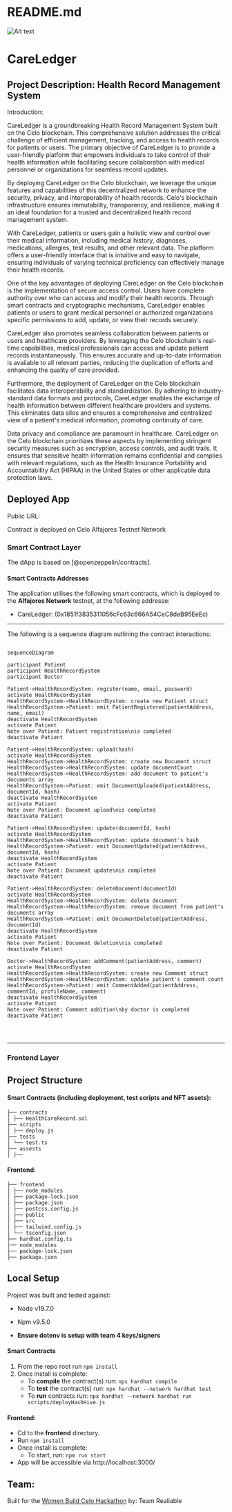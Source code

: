 # README.md
![Alt text]()
# CareLedger

  

## Project Description: Health Record Management System

Introduction:

CareLedger is a groundbreaking Health Record Management System built on the Celo blockchain. This comprehensive solution addresses the critical challenge of efficient management, tracking, and access to health records for patients or users. The primary objective of CareLedger is to provide a user-friendly platform that empowers individuals to take control of their health information while facilitating secure collaboration with medical personnel or organizations for seamless record updates.

By deploying CareLedger on the Celo blockchain, we leverage the unique features and capabilities of this decentralized network to enhance the security, privacy, and interoperability of health records. Celo's blockchain infrastructure ensures immutability, transparency, and resilience, making it an ideal foundation for a trusted and decentralized health record management system.

With CareLedger, patients or users gain a holistic view and control over their medical information, including medical history, diagnoses, medications, allergies, test results, and other relevant data. The platform offers a user-friendly interface that is intuitive and easy to navigate, ensuring individuals of varying technical proficiency can effectively manage their health records.

One of the key advantages of deploying CareLedger on the Celo blockchain is the implementation of secure access control. Users have complete authority over who can access and modify their health records. Through smart contracts and cryptographic mechanisms, CareLedger enables patients or users to grant medical personnel or authorized organizations specific permissions to add, update, or view their records securely.

CareLedger also promotes seamless collaboration between patients or users and healthcare providers. By leveraging the Celo blockchain's real-time capabilities, medical professionals can access and update patient records instantaneously. This ensures accurate and up-to-date information is available to all relevant parties, reducing the duplication of efforts and enhancing the quality of care provided.

Furthermore, the deployment of CareLedger on the Celo blockchain facilitates data interoperability and standardization. By adhering to industry-standard data formats and protocols, CareLedger enables the exchange of health information between different healthcare providers and systems. This eliminates data silos and ensures a comprehensive and centralized view of a patient's medical information, promoting continuity of care.

Data privacy and compliance are paramount in healthcare. CareLedger on the Celo blockchain prioritizes these aspects by implementing stringent security measures such as encryption, access controls, and audit trails. It ensures that sensitive health information remains confidential and complies with relevant regulations, such as the Health Insurance Portability and Accountability Act (HIPAA) in the United States or other applicable data protection laws.


## Deployed App


Public URL: 


Contract is deployed on Celo Alfajores Testnet Network 

### Smart Contract Layer

The dApp is based on [@openzeppelin/contracts].

  
#### Smart Contracts Addresses

The application utilises the following  smart contracts, which is deployed to the **Alfajores Network** testnet, at the following addresse:

- CareLedger: (0x1851f3835311056cFc63c666A54CeC8deB95EeEc)

  
---
The following is a sequence diagram outlining the contract interactions:

```mermaid

sequenceDiagram

participant Patient
participant HealthRecordSystem
participant Doctor

Patient->HealthRecordSystem: register(name, email, password)
activate HealthRecordSystem
HealthRecordSystem->HealthRecordSystem: create new Patient struct
HealthRecordSystem->Patient: emit PatientRegistered(patientAddress, name, email)
deactivate HealthRecordSystem
activate Patient
Note over Patient: Patient registration\nis completed
deactivate Patient

Patient->HealthRecordSystem: upload(hash)
activate HealthRecordSystem
HealthRecordSystem->HealthRecordSystem: create new Document struct
HealthRecordSystem->HealthRecordSystem: update documentCount
HealthRecordSystem->HealthRecordSystem: add document to patient's documents array
HealthRecordSystem->Patient: emit DocumentUploaded(patientAddress, documentId, hash)
deactivate HealthRecordSystem
activate Patient
Note over Patient: Document upload\nis completed
deactivate Patient

Patient->HealthRecordSystem: update(documentId, hash)
activate HealthRecordSystem
HealthRecordSystem->HealthRecordSystem: update document's hash
HealthRecordSystem->Patient: emit DocumentUpdated(patientAddress, documentId, hash)
deactivate HealthRecordSystem
activate Patient
Note over Patient: Document update\nis completed
deactivate Patient

Patient->HealthRecordSystem: deleteDocument(documentId)
activate HealthRecordSystem
HealthRecordSystem->HealthRecordSystem: delete document
HealthRecordSystem->HealthRecordSystem: remove document from patient's documents array
HealthRecordSystem->Patient: emit DocumentDeleted(patientAddress, documentId)
deactivate HealthRecordSystem
activate Patient
Note over Patient: Document deletion\nis completed
deactivate Patient

Doctor->HealthRecordSystem: addComment(patientAddress, comment)
activate HealthRecordSystem
HealthRecordSystem->HealthRecordSystem: create new Comment struct
HealthRecordSystem->HealthRecordSystem: update patient's comment count
HealthRecordSystem->Patient: emit CommentAdded(patientAddress, commentId, profileName, comment)
deactivate HealthRecordSystem
activate Patient
Note over Patient: Comment addition\nby doctor is completed
deactivate Patient




```
---
    
### Frontend Layer




## Project Structure
#### Smart Contracts (including deployment, test scripts and NFT assets):
```
├── contracts
│ ├── HealthCareRecord.sol
├── scripts
│ ├── deploy.js
├── tests
│ └── test.ts
├── assests
│ ├──  
```
#### Frontend:
```
├── frontend
│ ├── node_modules
│ ├── package-lock.json
│ ├── package.json
│ ├── postcss.config.js
│ ├── public
│ ├── src
│ ├── tailwind.config.js
│ └── tsconfig.json
├── hardhat.config.ts
|── node_modules
├── package-lock.json
├── package.json
```
## Local Setup
Project was built and tested against:
* Node v19.7.0
* Npm v9.5.0

* **Ensure dotenv is setup with team 4 keys/signers** 

#### Smart Contracts
1. From the repo root run ``npm install``
2. Once install is complete:
	 * To **compile** the contract(s) run: 
	 ``npx hardhat compile``
	 * To **test** the contract(s) run: 
	 ``npx hardhat --network hardhat test``
	 * To **run** contracts run: 
	 ``npx hardhat --network hardhat run scripts/deployHashHive.js``

	
#### **Frontend:**
 - Cd to the **frontend** directory.
 - Run ``npm install``
 - Once install is complete:
	 * To start, run: 
	 ``npm run start``
- App will be accessible via http://localhost:3000/

## Team:

Built for the [Women Build Celo Hackathon](https://www.web3ladies.com/) by: Team Realiable



